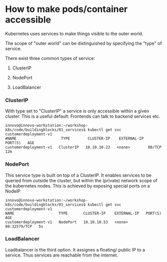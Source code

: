 
# How to make pods/container accessible

Kubernetes uses services to make things visible to the outer world.

The scope of "outer world" can be distinguished by specifying the "type" of service.

There exist three common types of service:

1. ClusterIP

2. NodePort

3. LoadBalancer

### ClusterIP

With type set to "ClusterIP" a service is only accessible within a given cluster.
This is a useful default: Frontends can talk to backend services etc. 

```
innovo@innovo-workstation:~/workshop-k8s/code/buildingblocks/01_services$ kubectl get svc customerdeployment-v1
#NAME                    TYPE        CLUSTER-IP    EXTERNAL-IP   PORT(S)   AGE
customerdeployment-v1   ClusterIP   10.10.10.23   <none>        80/TCP    12m
```


### NodePort

This service type is built on top of a ClusterIP. It enables services to be queried
from outside the cluster, but within the (private) network scope of the kubernetes nodes.
This is achieved by exposing special ports on a NodeIP

```
innovo@innovo-workstation:~/workshop-k8s/code/buildingblocks/01_services$ kubectl get svc customerdeployment-v1
NAME                    TYPE       CLUSTER-IP    EXTERNAL-IP   PORT(S)        AGE
customerdeployment-v1   NodePort   10.10.10.53   <none>        80:32579/TCP   5s
```

### LoadBalancer

Loadbalancer is the third option. It assignes a floating/ public IP to a service.
Thus services are reachable from the internet.



